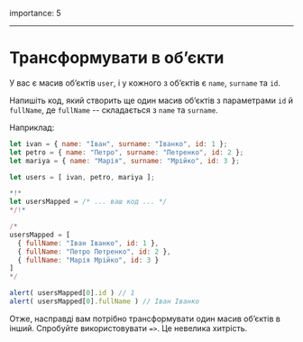importance: 5

---

# Трансформувати в обʼєкти

У вас є масив обʼєктів `user`, і у кожного з обʼєктів є `name`, `surname` та `id`.

Напишіть код, який створить ще один масив обʼєктів з параметрами `id` й `fullName`, де `fullName` -- складається з `name` та `surname`.

Наприклад:

```js no-beautify
let ivan = { name: "Іван", surname: "Іванко", id: 1 };
let petro = { name: "Петро", surname: "Петренко", id: 2 };
let mariya = { name: "Марія", surname: "Мрійко", id: 3 };

let users = [ ivan, petro, mariya ];

*!*
let usersMapped = /* ... ваш код ... */
*/!*

/*
usersMapped = [
  { fullName: "Іван Іванко", id: 1 },
  { fullName: "Петро Петренко", id: 2 },
  { fullName: "Марія Мрійко", id: 3 }
]
*/

alert( usersMapped[0].id ) // 1
alert( usersMapped[0].fullName ) // Іван Іванко
```

Отже, насправді вам потрібно трансформувати один масив обʼєктів в інший. Спробуйте використовувати `=>`. Це невелика хитрість.